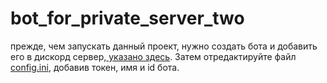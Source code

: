# bot_for_private_server_two
 
прежде, чем запускать данный проект, нужно создать бота и добавить его в дискорд сервер,[ указано здесь](https://appmaster.io/ru/blog/bot-discord-kak-sozdat-i-dobavit-na-server). Затем отредактируйте файл [config.ini](https://github.com/Kruuliter/bot_for_private_server_two/data/Config/config.ini), добавив токен, имя и id бота.